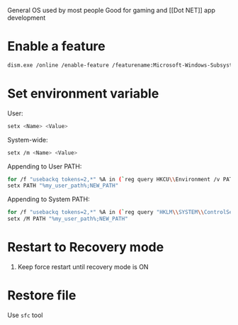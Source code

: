 General OS used by most people
Good for gaming and [[Dot NET]] app development

# Enable a feature

```bash
dism.exe /online /enable-feature /featurename:Microsoft-Windows-Subsystem-Linux /all /norestart
```

# Set environment variable

User:

```bash
setx <Name> <Value>
```

System-wide:

```bash
setx /m <Name> <Value>
```

Appending to User PATH:

```bash
for /f "usebackq tokens=2,*" %A in (`reg query HKCU\\Environment /v PATH`) do set my_user_path=%B
setx PATH "%my_user_path%;NEW_PATH"
```

Appending to System PATH:

```bash
for /f "usebackq tokens=2,*" %A in (`reg query "HKLM\\SYSTEM\\ControlSet001\\Control\\Session Manager\\Environment" /v PATH`) do set system_path=%B
setx /M PATH "%my_user_path%;NEW_PATH"
```

# Restart to Recovery mode

1. Keep force restart until recovery mode is ON

# Restore file

Use `sfc` tool